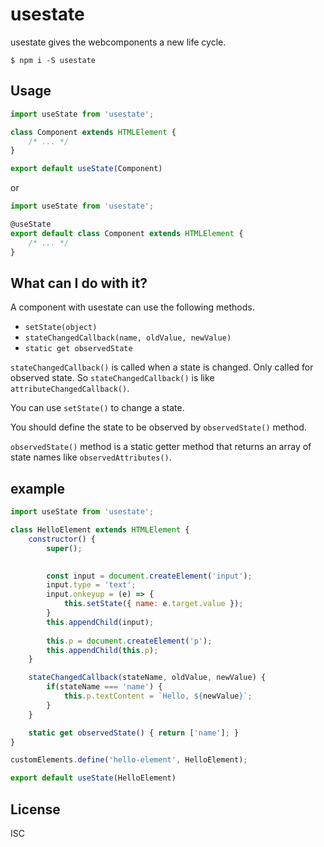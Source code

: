# usestate

usestate gives the webcomponents a new life cycle.

```
$ npm i -S usestate
```

## Usage

```javascript
import useState from 'usestate';

class Component extends HTMLElement {
	/* ... */
}

export default useState(Component)
```

or

```javascript
import useState from 'usestate';

@useState
export default class Component extends HTMLElement {
	/* ... */
}
```

## What can I do with it?

A component with usestate can use the following methods.
- `setState(object)`
- `stateChangedCallback(name, oldValue, newValue)`
- `static get observedState`

`stateChangedCallback()` is called when a state is changed. Only called for observed state. So `stateChangedCallback()` is like `attributeChangedCallback()`.

You can use `setState()` to change a state.

You should define the state to be observed by `observedState()` method.

`observedState()` method is a static getter method that returns an array of state names like `observedAttributes()`.

## example

```javascript
import useState from 'usestate';

class HelloElement extends HTMLElement {
	constructor() {
		super();
		

		const input = document.createElement('input');
		input.type = 'text';
		input.onkeyup = (e) => {
			this.setState({ name: e.target.value });
		}
		this.appendChild(input);
		
		this.p = document.createElement('p');
		this.appendChild(this.p);
	}

	stateChangedCallback(stateName, oldValue, newValue) {
		if(stateName === 'name') {
			this.p.textContent = `Hello, ${newValue}`;
		}
	}

	static get observedState() { return ['name']; }
}

customElements.define('hello-element', HelloElement);

export default useState(HelloElement)
```

## License

ISC